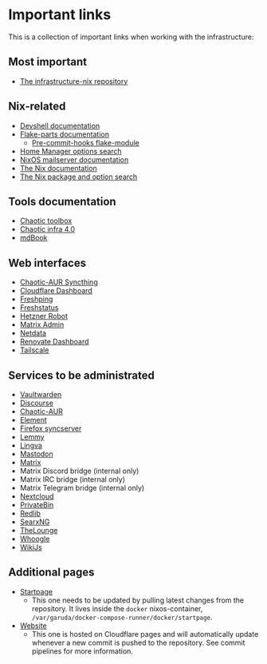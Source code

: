 # Important links

This is a collection of important links when working with the infrastructure:

## Most important

- [The infrastructure-nix repository](https://github.com/garuda-linux/infrastructure-nix)

## Nix-related

- [Devshell documentation](https://numtide.github.io/devshell/)
- [Flake-parts documentation](https://flake.parts)
  - [Pre-commit-hooks flake-module](https://flake.parts/options/pre-commit-hooks-nix)
- [Home Manager options search](https://mipmip.github.io/home-manager-option-search/)
- [NixOS mailserver documentation](https://nixos-mailserver.readthedocs.io/en/latest/setup-guide.html)
- [The Nix documentation](https://nixos.org/manual/nixos/stable/)
- [The Nix package and option search](https://search.nixos.org)

## Tools documentation

- [Chaotic toolbox](https://github.com/chaotic-aur/toolbox)
- [Chaotic infra 4.0](./services/chaotic-4.0.md)
- [mdBook](https://github.com/rust-lang/mdBook)

## Web interfaces

- [Chaotic-AUR Syncthing](https://syncthing-build.garudalinux.net/)
- [Cloudflare Dashboard](https://dash.cloudflare.com)
- [Freshping](https://garudalinux.freshping.io/)
- [Freshstatus](https://garudalinux.freshstatus.io/admin/incidents/public)
- [Hetzner Robot](https://accounts.hetzner.com/)
- [Matrix Admin](https://matrixadmin.garudalinux.net)
- [Netdata](https://app.netdata.cloud)
- [Renovate Dashboard](https://developer.mend.io/github/garuda-linux)
- [Tailscale](https://login.tailscale.com/)

## Services to be administrated

- [Vaultwarden](https://vault.garudalinux.org)
- [Discourse](https://forum.garudalinux.org)
- [Chaotic-AUR](https://aur.chaotic.cx)
- [Element](https://element.garudalinux.org)
- [Firefox syncserver](https://ffsync.garudalinux.org)
- [Lemmy](https://lemmy.garudalinux.org)
- [Lingva](https://lingva.garudalinux.org)
- [Mastodon](https://social.garudalinux.org)
- [Matrix](https://matrix.garudalinux.org)
- Matrix Discord bridge (internal only)
- Matrix IRC bridge (internal only)
- Matrix Telegram bridge (internal only)
- [Nextcloud](https://cloud.garudalinux.org)
- [PrivateBin](https://bin.garudalinux.org)
- [Redlib](https://reddit.garudalinux.org)
- [SearxNG](https://searx.garudalinux.org)
- [TheLounge](https://irc.garudalinux.org)
- [Whoogle](https://search.garudalinux.org)
- [WikiJs](https://wiki.garudalinux.org)

## Additional pages

- [Startpage](https://start.garudalinux.org)
  - This one needs to be updated by pulling latest changes from the repository. It lives inside the `docker`
    nixos-container, `/var/garuda/docker-compose-runner/docker/startpage`.
- [Website](https://garudalinux.org)
  - This one is hosted on Cloudflare pages and will automatically update
    whenever a new commit is pushed to the repository.
    See commit pipelines for more information.
